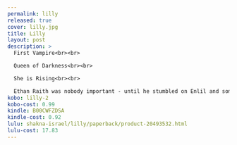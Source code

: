 ```yaml
---
permalink: lilly
released: true
cover: lilly.jpg
title: Lilly
layout: post
description: >
  First Vampire<br><br>

  Queen of Darkness<br><br>

  She is Rising<br><br>

  Ethan Raith was nobody important - until he stumbled on Enlil and something worse... Lilly has been hunted her whole life, but the battle is coming to a close.
kobo: lilly-2
kobo-cost: 0.99
kindle: B00CWFZDSA
kindle-cost: 0.92
lulu: shakna-israel/lilly/paperback/product-20493532.html
lulu-cost: 17.83
---
```

